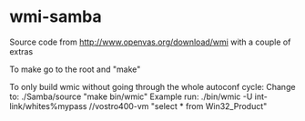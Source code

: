 # wmi-samba
Source code from http://www.openvas.org/download/wmi with a couple of extras

To make go to the root and "make"

To only build wmic without going through the whole autoconf cycle:
Change to: ./Samba/source
"make bin/wmic"
Example run: ./bin/wmic -U int-link/whites%mypass //vostro400-vm "select * from Win32_Product"
